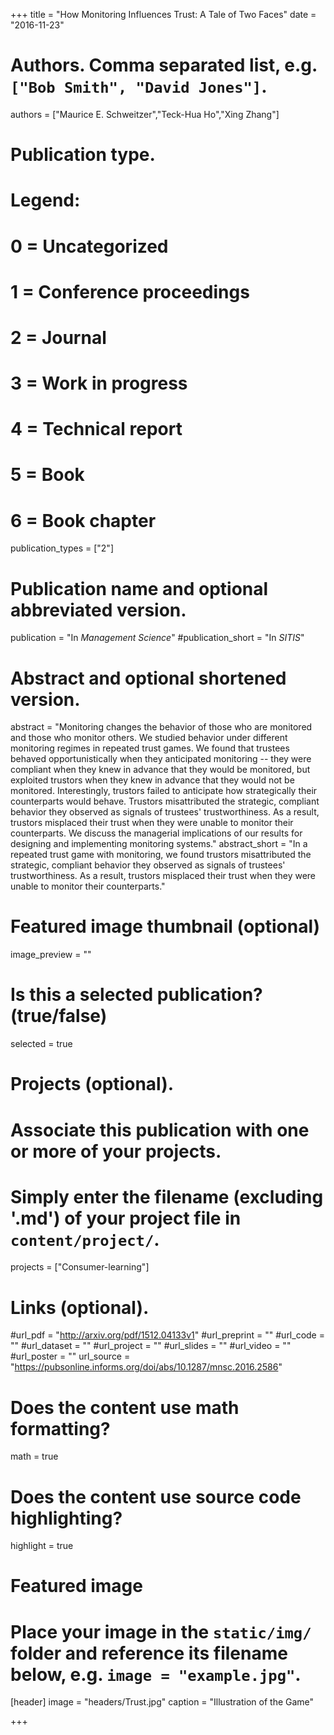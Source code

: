 +++
title = "How Monitoring Influences Trust: A Tale of Two Faces"
date = "2016-11-23"

# Authors. Comma separated list, e.g. `["Bob Smith", "David Jones"]`.
authors = ["Maurice E. Schweitzer","Teck-Hua Ho","Xing Zhang"]

# Publication type.
# Legend:
# 0 = Uncategorized
# 1 = Conference proceedings
# 2 = Journal
# 3 = Work in progress
# 4 = Technical report
# 5 = Book
# 6 = Book chapter
publication_types = ["2"]

# Publication name and optional abbreviated version.
publication = "In *Management Science*"
#publication_short = "In *SITIS*"

# Abstract and optional shortened version.
abstract = "Monitoring changes the behavior of those who are monitored and those who monitor others. We studied behavior under different monitoring regimes in repeated trust games. We found that trustees behaved opportunistically when they anticipated monitoring -- they were compliant when they knew in advance that they would be monitored, but exploited trustors when they knew in advance that they would not be monitored. Interestingly, trustors failed to anticipate how strategically their counterparts would behave. Trustors misattributed the strategic, compliant behavior they observed as signals of trustees' trustworthiness. As a result, trustors misplaced their trust when they were unable to monitor their counterparts. We discuss the managerial implications of our results for designing and implementing monitoring systems."
abstract_short = "In a repeated trust game with monitoring, we found trustors misattributed the strategic, compliant behavior they observed as signals of trustees' trustworthiness. As a result, trustors misplaced their trust when they were unable to monitor their counterparts."

# Featured image thumbnail (optional)
image_preview = ""

# Is this a selected publication? (true/false)
selected = true

# Projects (optional).
#   Associate this publication with one or more of your projects.
#   Simply enter the filename (excluding '.md') of your project file in `content/project/`.
projects = ["Consumer-learning"]

# Links (optional).
#url_pdf = "http://arxiv.org/pdf/1512.04133v1"
#url_preprint = ""
#url_code = ""
#url_dataset = ""
#url_project = ""
#url_slides = ""
#url_video = ""
#url_poster = ""
url_source = "https://pubsonline.informs.org/doi/abs/10.1287/mnsc.2016.2586"

# Does the content use math formatting?
math = true

# Does the content use source code highlighting?
highlight = true

# Featured image
# Place your image in the `static/img/` folder and reference its filename below, e.g. `image = "example.jpg"`.
[header]
image = "headers/Trust.jpg"
caption = "Illustration of the Game"

+++
